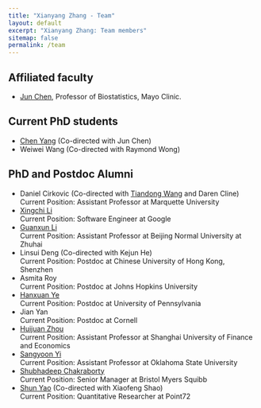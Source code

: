 ```yaml
---
title: "Xianyang Zhang - Team"
layout: default
excerpt: "Xianyang Zhang: Team members"
sitemap: false
permalink: /team
---
```


<div markdown="0" class="hero-body">
  <div class="container">
    <article class="media">
      <div class="media-content">
        <div class="content">
          <h1>Affiliated faculty</h1>
          <p><ul>
            <li><a href="https://www.mayo.edu/research/faculty/chen-jun-ph-d/bio-20126134">Jun Chen</a>, Professor of Biostatistics, Mayo Clinic.</li>
          </ul></p>
        </div>
      </div>
    </article>
    <article class="media">
      <div class="media-content">
        <div class="content">
          <h1>Current PhD students</h1>
          <p><ul>
            <li><a  href="https://cafferyang.com/">Chen Yang</a> (Co-directed with Jun Chen)</li>
            <li>Weiwei Wang (Co-directed with Raymond Wong)</li>
          </ul></p>
        </div>
      </div>
    </article>
    <article class="media">
      <div class="media-content">
        <div class="content">
          <h1>PhD and Postdoc Alumni</h1>
          <p><ul>
          <li>Daniel Cirkovic (Co-directed with <a  href="https://tw398.github.io/twang/">Tiandong Wang</a> and Daren Cline)<br/>Current Position: Assistant Professor at Marquette University</li>
          <li><a  href="https://xingchi.li">Xingchi Li</a><br/>Current Position: Software Engineer at Google</li>
          <li><a href="https://www.guanxun.li/">Guanxun Li</a><br/>Current Position: Assistant Professor at Beijing Normal University at Zhuhai</li>
          <li>Linsui Deng (Co-directed with Kejun He)<br/>Current Position: Postdoc at Chinese University of Hong Kong, Shenzhen</li>
          <li>Asmita Roy<br/>Current Position: Postdoc at Johns Hopkins University</li>
          <li><a href="https://yehanxuan.github.io/">Hanxuan Ye</a><br/>Current Position: Postdoc at University of Pennsylvania</li>
          <li>Jian Yan<br/>Current Position: Postdoc at Cornell</li>
            <li><a href="https://ssm.sufe.edu.cn/c6/27/c718a181799/page.htm">Huijuan Zhou</a><br/>Current Position: Assistant Professor at Shanghai University of Finance and Economics</li>
            <li><a href="https://experts.okstate.edu/sayi">Sangyoon Yi</a><br/>Current Position: Assistant Professor at Oklahoma State University</li>
            <li><a href="https://shubhadeepstat.wixsite.com/shubhadeep">Shubhadeep Chakraborty</a><br/>Current Position: Senior Manager at Bristol Myers Squibb</li>
            <li><a href="https://scholar.google.com/citations?user=dQ0ze2gAAAAJ&hl=en">Shun Yao</a> (Co-directed with Xiaofeng Shao)<br/>Current Position: Quantitative Researcher at Point72</li>
          </ul></p>
        </div>
      </div>
    </article>
  </div>
</div>
